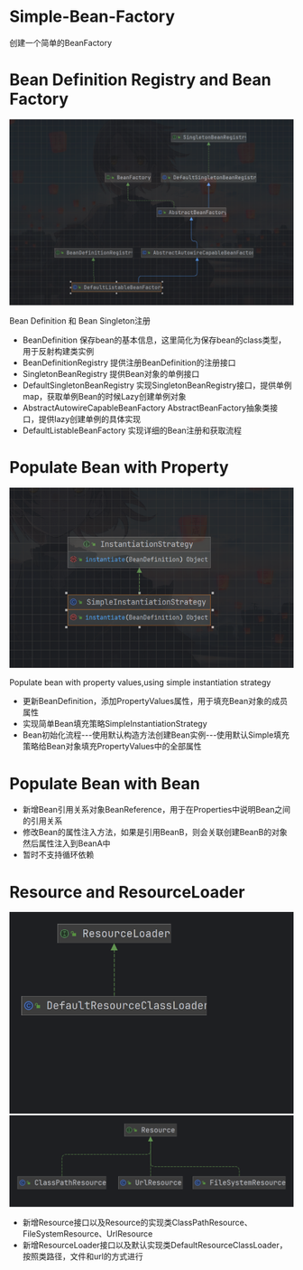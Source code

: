 # Simple-Bean-Factory

创建一个简单的BeanFactory

# Bean Definition Registry and Bean Factory

![层次结构](./assets/Bean-Factory-with-Bean-Registry.png)

Bean Definition 和 Bean Singleton注册

- BeanDefinition 保存bean的基本信息，这里简化为保存bean的class类型，用于反射构建类实例
- BeanDefinitionRegistry 提供注册BeanDefinition的注册接口
- SingletonBeanRegistry 提供Bean对象的单例接口
- DefaultSingletonBeanRegistry 实现SingletonBeanRegistry接口，提供单例map，获取单例Bean的时候Lazy创建单例对象
- AbstractAutowireCapableBeanFactory AbstractBeanFactory抽象类接口，提供lazy创建单例的具体实现
- DefaultListableBeanFactory 实现详细的Bean注册和获取流程

# Populate Bean with Property

![Bean填充策略](./assets/Populate-Bean-Strategy.png)

Populate bean with property values,using simple instantiation strategy

- 更新BeanDefinition，添加PropertyValues属性，用于填充Bean对象的成员属性
- 实现简单Bean填充策略SimpleInstantiationStrategy
- Bean初始化流程---使用默认构造方法创建Bean实例---使用默认Simple填充策略给Bean对象填充PropertyValues中的全部属性

# Populate Bean with Bean

- 新增Bean引用关系对象BeanReference，用于在Properties中说明Bean之间的引用关系
- 修改Bean的属性注入方法，如果是引用BeanB，则会关联创建BeanB的对象然后属性注入到BeanA中
- 暂时不支持循环依赖

# Resource and ResourceLoader
![ResourceLoader](./assets/DefaultResourceClassLoader.png)
![Resource](./assets/Resource.png)
- 新增Resource接口以及Resource的实现类ClassPathResource、FileSystemResource、UrlResource
- 新增ResourceLoader接口以及默认实现类DefaultResourceClassLoader，按照类路径，文件和url的方式进行